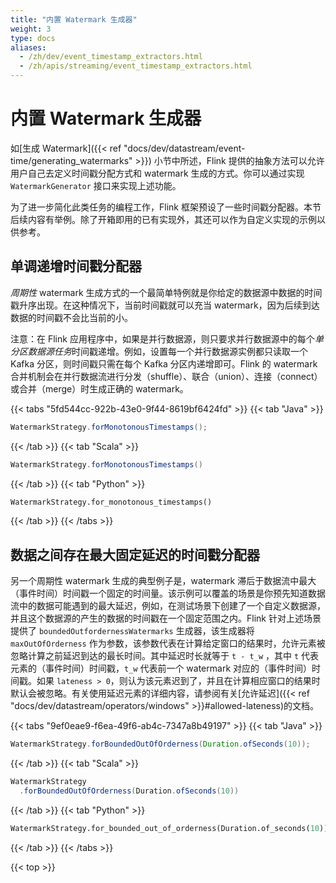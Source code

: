 ```yaml
---
title: "内置 Watermark 生成器"
weight: 3
type: docs
aliases:
  - /zh/dev/event_timestamp_extractors.html
  - /zh/apis/streaming/event_timestamp_extractors.html
---
```

<!--
Licensed to the Apache Software Foundation (ASF) under one
or more contributor license agreements.  See the NOTICE file
distributed with this work for additional information
regarding copyright ownership.  The ASF licenses this file
to you under the Apache License, Version 2.0 (the
"License"); you may not use this file except in compliance
with the License.  You may obtain a copy of the License at

  http://www.apache.org/licenses/LICENSE-2.0

Unless required by applicable law or agreed to in writing,
software distributed under the License is distributed on an
"AS IS" BASIS, WITHOUT WARRANTIES OR CONDITIONS OF ANY
KIND, either express or implied.  See the License for the
specific language governing permissions and limitations
under the License.
-->

# 内置 Watermark 生成器

如[生成 Watermark]({{< ref "docs/dev/datastream/event-time/generating_watermarks" >}}) 小节中所述，Flink 提供的抽象方法可以允许用户自己去定义时间戳分配方式和 watermark 生成的方式。你可以通过实现 `WatermarkGenerator` 接口来实现上述功能。

为了进一步简化此类任务的编程工作，Flink 框架预设了一些时间戳分配器。本节后续内容有举例。除了开箱即用的已有实现外，其还可以作为自定义实现的示例以供参考。

<a name="monotonously-increasing-timestamps"></a>

## 单调递增时间戳分配器

*周期性* watermark 生成方式的一个最简单特例就是你给定的数据源中数据的时间戳升序出现。在这种情况下，当前时间戳就可以充当 watermark，因为后续到达数据的时间戳不会比当前的小。

注意：在 Flink 应用程序中，如果是并行数据源，则只要求并行数据源中的每个*单分区数据源任务*时间戳递增。例如，设置每一个并行数据源实例都只读取一个 Kafka 分区，则时间戳只需在每个 Kafka 分区内递增即可。Flink 的 watermark 合并机制会在并行数据流进行分发（shuffle）、联合（union）、连接（connect）或合并（merge）时生成正确的 watermark。

{{< tabs "5fd544cc-922b-43e0-9f44-8619bf6424fd" >}}
{{< tab "Java" >}}
```java
WatermarkStrategy.forMonotonousTimestamps();
```
{{< /tab >}}
{{< tab "Scala" >}}
```scala
WatermarkStrategy.forMonotonousTimestamps()
```
{{< /tab >}}
{{< tab "Python" >}}
```python
WatermarkStrategy.for_monotonous_timestamps()
```
{{< /tab >}}
{{< /tabs >}}

<a name="fixed-amount-of-lateness"></a>

## 数据之间存在最大固定延迟的时间戳分配器

另一个周期性 watermark 生成的典型例子是，watermark 滞后于数据流中最大（事件时间）时间戳一个固定的时间量。该示例可以覆盖的场景是你预先知道数据流中的数据可能遇到的最大延迟，例如，在测试场景下创建了一个自定义数据源，并且这个数据源的产生的数据的时间戳在一个固定范围之内。Flink 针对上述场景提供了 `boundedOutfordernessWatermarks` 生成器，该生成器将 `maxOutOfOrderness` 作为参数，该参数代表在计算给定窗口的结果时，允许元素被忽略计算之前延迟到达的最长时间。其中延迟时长就等于 `t - t_w` ，其中 `t` 代表元素的（事件时间）时间戳，`t_w` 代表前一个 watermark 对应的（事件时间）时间戳。如果 `lateness > 0`，则认为该元素迟到了，并且在计算相应窗口的结果时默认会被忽略。有关使用延迟元素的详细内容，请参阅有关[允许延迟]({{< ref "docs/dev/datastream/operators/windows" >}}#allowed-lateness)的文档。

{{< tabs "9ef0eae9-f6ea-49f6-ab4c-7347a8b49197" >}}
{{< tab "Java" >}}
```java
WatermarkStrategy.forBoundedOutOfOrderness(Duration.ofSeconds(10));
```
{{< /tab >}}
{{< tab "Scala" >}}
```scala
WatermarkStrategy
  .forBoundedOutOfOrderness(Duration.ofSeconds(10))
```
{{< /tab >}}
{{< tab "Python" >}}
```python
WatermarkStrategy.for_bounded_out_of_orderness(Duration.of_seconds(10))
```
{{< /tab >}}
{{< /tabs >}}

{{< top >}}
